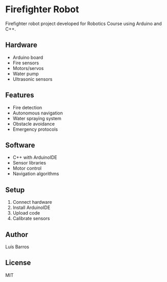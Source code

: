 # Firefighter Robot

Firefighter robot project developed for Robotics Course using Arduino and C++.

## Hardware
- Arduino board
- Fire sensors
- Motors/servos
- Water pump
- Ultrasonic sensors

## Features
- Fire detection
- Autonomous navigation
- Water spraying system
- Obstacle avoidance
- Emergency protocols

## Software
- C++ with ArduinoIDE
- Sensor libraries
- Motor control
- Navigation algorithms

## Setup
1. Connect hardware
2. Install ArduinoIDE
3. Upload code
4. Calibrate sensors

## Author
Luís Barros

## License
MIT
